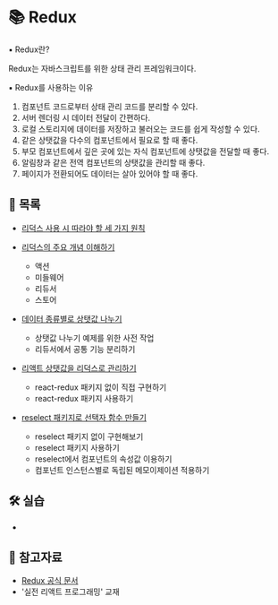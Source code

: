 # 📚 Redux

▪ Redux란?

Redux는 자바스크립트를 위한 상태 관리 프레임워크이다.<br />

▪ Redux를 사용하는 이유

1. 컴포넌트 코드로부터 상태 관리 코드를 분리할 수 있다.
2. 서버 렌더링 시 데이터 전달이 간편하다.
3. 로컬 스토리지에 데이터를 저장하고 불러오는 코드를 쉽게 작성할 수 있다.
4. 같은 상탯값을 다수의 컴포넌트에서 필요로 할 때 좋다.
5. 부모 컴포넌트에서 깊은 곳에 있는 자식 컴포넌트에 상탯값을 전달할 때 좋다.
6. 알림창과 같은 전역 컴포넌트의 상탯값을 관리할 때 좋다.
7. 페이지가 전환되어도 데이터는 살아 있어야 할 때 좋다.

## 📃 목록

- [리덕스 사용 시 따라야 할 세 가지 원칙](./redux_rule.md)

- [리덕스의 주요 개념 이해하기](./redux_main_concepts.md)

  - 액션
  - 미들웨어
  - 리듀서
  - 스토어

- [데이터 종류별로 상탯값 나누기](./seperate_redux_state.md)

  - 상탯값 나누기 예제를 위한 사전 작업
  - 리듀서에서 공통 기능 분리하기

- [리액트 상탯값을 리덕스로 관리하기](./react_redux_state.md)

  - react-redux 패키지 없이 직접 구현하기
  - react-redux 패키지 사용하기

- [reselect 패키지로 선택자 함수 만들기](./reselect.md)

  - reselect 패키지 없이 구현해보기
  - reselect 패키지 사용하기
  - reselect에서 컴포넌트의 속성값 이용하기
  - 컴포넌트 인스턴스별로 독립된 메모이제이션 적용하기

## 🛠 실습

- []()

## 🔎 참고자료

- [Redux 공식 문서](https://ko.redux.js.org/introduction/getting-started/)
- '실전 리액트 프로그래밍' 교재
